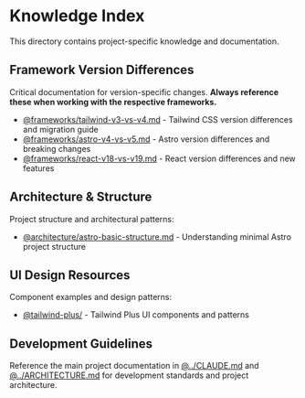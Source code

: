 # Knowledge Index

This directory contains project-specific knowledge and documentation.

## Framework Version Differences

Critical documentation for version-specific changes. **Always reference these when working with the respective frameworks.**

- [@frameworks/tailwind-v3-vs-v4.md](frameworks/tailwind-v3-vs-v4.md) - Tailwind CSS version differences and migration guide
- [@frameworks/astro-v4-vs-v5.md](frameworks/astro-v4-vs-v5.md) - Astro version differences and breaking changes
- [@frameworks/react-v18-vs-v19.md](frameworks/react-v18-vs-v19.md) - React version differences and new features

## Architecture & Structure

Project structure and architectural patterns:

- [@architecture/astro-basic-structure.md](architecture/astro-basic-structure.md) - Understanding minimal Astro project structure

## UI Design Resources

Component examples and design patterns:

- [@tailwind-plus/](tailwind-plus/) - Tailwind Plus UI components and patterns

## Development Guidelines

Reference the main project documentation in [@../CLAUDE.md](../CLAUDE.md) and [@../ARCHITECTURE.md](../ARCHITECTURE.md) for development standards and project architecture.

